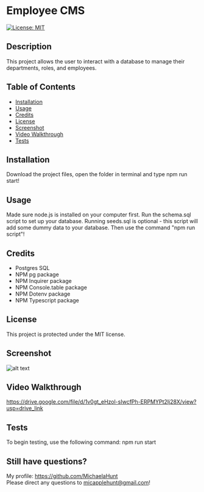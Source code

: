 # Employee CMS
  [![License: MIT](https://img.shields.io/badge/License-MIT-yellow.svg)](https://opensource.org/licenses/MIT)

  ## Description

  This project allows the user to interact with a database to manage their departments, roles, and employees. 

  ## Table of Contents

  - [Installation](#installation)
  - [Usage](#usage)
  - [Credits](#credits)  
  - [License](#license)
  - [Screenshot](#screenshot)
  - [Video Walkthrough](#video-walkthrough)
  - [Tests](#tests)

  ## Installation

  Download the project files, open the folder in terminal and type npm run start!

  ## Usage

  Made sure node.js is installed on your computer first. Run the schema.sql script to set up your database. Running seeds.sql is optional - this script will add some dummy data to your database. Then use the command "npm run script"!

  ## Credits

  - Postgres SQL
  - NPM pg package
  - NPM Inquirer package
  - NPM Console.table package
  - NPM Dotenv package
  - NPM Typescript package

  ## License

  This project is protected under the MIT license.

  ## Screenshot

  ![alt text](<Screenshot 2024-10-29 at 10.04.16 PM.png>)

  ## Video Walkthrough

  https://drive.google.com/file/d/1v0gt_eHzol-sIwcfPh-ERPMYPt2Ij28X/view?usp=drive_link 

  ## Tests

  To begin testing, use the following command: npm run start

  ## Still have questions? 

  My profile: https://github.com/MichaelaHunt  
  Please direct any questions to micapplehunt@gmail.com!
